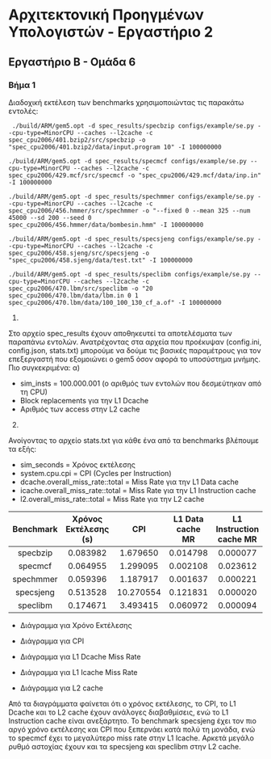# Αρχιτεκτονική Προηγμένων Υπολογιστών - Εργαστήριο 2
## Εργαστήριο Β - Ομάδα 6

### Βήμα 1
Διαδοχική εκτέλεση των benchmarks χρησιμοποιώντας τις παρακάτω εντολές:
```
 ./build/ARM/gem5.opt -d spec_results/specbzip configs/example/se.py --cpu-type=MinorCPU --caches --l2cache -c spec_cpu2006/401.bzip2/src/specbzip -o "spec_cpu2006/401.bzip2/data/input.program 10" -I 100000000
```
```
./build/ARM/gem5.opt -d spec_results/specmcf configs/example/se.py --cpu-type=MinorCPU --caches --l2cache -c spec_cpu2006/429.mcf/src/specmcf -o "spec_cpu2006/429.mcf/data/inp.in" -I 100000000
```
```
./build/ARM/gem5.opt -d spec_results/spechmmer configs/example/se.py --cpu-type=MinorCPU --caches --l2cache -c spec_cpu2006/456.hmmer/src/spechmmer -o "--fixed 0 --mean 325 --num 45000 --sd 200 --seed 0
spec_cpu2006/456.hmmer/data/bombesin.hmm" -I 100000000
```
```
./build/ARM/gem5.opt -d spec_results/specsjeng configs/example/se.py --cpu-type=MinorCPU --caches --l2cache -c spec_cpu2006/458.sjeng/src/specsjeng -o
"spec_cpu2006/458.sjeng/data/test.txt" -I 100000000
```
```
./build/ARM/gem5.opt -d spec_results/speclibm configs/example/se.py --cpu-type=MinorCPU --caches --l2cache -c spec_cpu2006/470.lbm/src/speclibm -o "20 spec_cpu2006/470.lbm/data/lbm.in 0 1 spec_cpu2006/470.lbm/data/100_100_130_cf_a.of" -I 100000000
```
1)
Στο αρχείο spec_results έχουν αποθηκευτεί τα αποτελέσματα των παραπάνω εντολών. Ανατρέχοντας στα αρχεία που προέκυψαν (config.ini, config.json, stats.txt) μπορούμε να δούμε τις βασικές παραμέτρους για τον επεξεργαστή που εξομοιώνει ο gem5 όσον αφορά το υποσύστημα
μνήμης.
Πιο συγκεκριμένα:
α)
* sim_insts = 100.000.001 (ο αριθμός των εντολών που δεσμεύτηκαν από τη CPU)
* Block replacements για την L1 Dcache
* Αριθμός των access στην L2 cache


2)
Ανοίγοντας το αρχείο stats.txt για κάθε ένα από τα benchmarks βλέπουμε τα εξής:
* sim_seconds = Χρόνος εκτέλεσης
* system.cpu.cpi = CPI (Cycles per Instruction)
* dcache.overall_miss_rate::total = Miss Rate για την L1 Data cache
* icache.overall_miss_rate::total = Miss Rate για την L1 Instruction cache
* l2.overall_miss_rate::total = Miss Rate για την L2 cache

| Benchmark | Χρόνος Εκτέλεσης (s) | CPI       | L1 Data cache MR | L1 Instruction cache MR | L2 cache MR |
| :-------: | :------------------: | :-------: | :--------------: | :---------------------: | :---------: |
| specbzip  | 0.083982             | 1.679650  | 0.014798         | 0.000077                | 0.282163    |
| specmcf   | 0.064955             | 1.299095  | 0.002108         | 0.023612                | 0.055046    |
| spechmmer | 0.059396             | 1.187917  | 0.001637         | 0.000221                | 0.077760    |
| specsjeng | 0.513528             | 10.270554 | 0.121831         | 0.000020                | 0.999972    |
| speclibm  | 0.174671             | 3.493415  | 0.060972         | 0.000094                | 0.999944    |

* Διάγραμμα για Χρόνο Εκτέλεσης



* Διάγραμμα για CPI



* Διάγραμμα για L1 Dcache Miss Rate



* Διάγραμμα για L1 Icache Miss Rate



* Διάγραμμα για L2 cache


Από τα διαγράμματα φαίνεται ότι ο χρόνος εκτέλεσης, το CPI, το L1 Dcache και το L2 cache έχουν ανάλογες διαβαθμίσεις, ενώ το L1 Instruction cache είναι ανεξάρτητο. Το benchmark specsjeng έχει τον πιο αργό χρόνο εκτέλεσης και CPI που ξεπερνάει κατά πολύ τη μονάδα, ενώ το specmcf έχει το μεγαλύτερο miss rate στην L1 Icache. Αρκετά μεγάλο ρυθμό αστοχίας έχουν και τα specsjeng και speclibm στην L2 cache.
